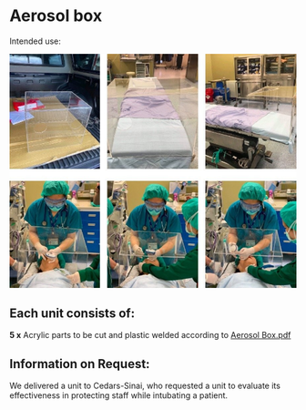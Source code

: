 # Aerosol box
Intended use:

![Intubating patient](https://raw.githubusercontent.com/CRASHSpace/COVID-19-3dprints/master/images/aerosolbox-use.jpg)

## Each unit consists of:
**5 x** Acrylic parts to be cut and plastic welded according to [Aerosol Box.pdf](https://github.com/CRASHSpace/COVID-19-3dprints/raw/master/Cedars%20Aerosol%20Box/Aerosol%20Box.pdf)

## Information on Request:
We delivered a unit to Cedars-Sinai, who requested a unit to evaluate its effectiveness in protecting staff while intubating a patient.
